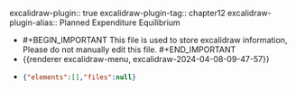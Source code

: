 excalidraw-plugin:: true
excalidraw-plugin-tag:: chapter12
excalidraw-plugin-alias:: Planned Expenditure Equilibrium

- #+BEGIN_IMPORTANT
  This file is used to store excalidraw information, Please do not manually edit this file.
  #+END_IMPORTANT
- {{renderer excalidraw-menu, excalidraw-2024-04-08-09-47-57}}
- ```json
  {"elements":[],"files":null}
  ```